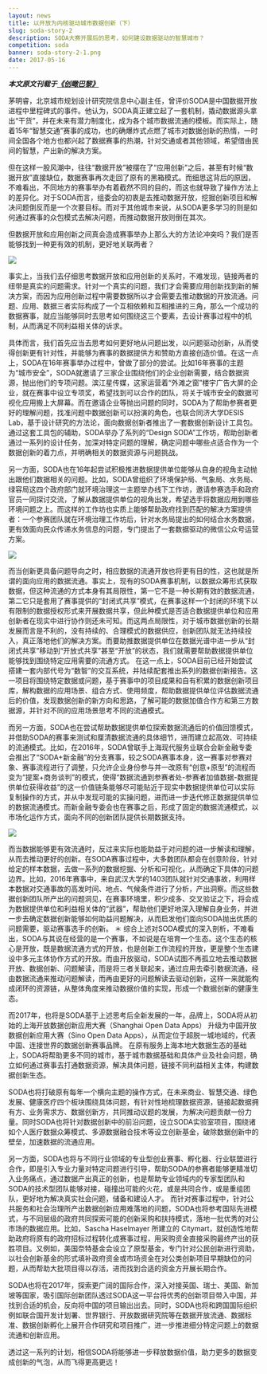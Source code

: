 ```yaml
---
layout: news
title: 以开放为内核驱动城市数据创新（下）
slug: soda-story-2
description: SODA大赛开展后的思考，如何建设数据驱动的智慧城市？
competition: soda
banner: soda-story-2-1.png
date: 2017-05-16
---
```


___本文原文刊载于[《创瞰巴黎》](http://parisinnovationreview.cn/blog/2017/05/17/%E6%89%93%E5%BC%80soda%E7%93%B6%EF%BC%8C%E4%BB%A5%E5%BC%80%E6%94%BE%E4%B8%BA%E5%86%85%E6%A0%B8%E9%A9%B1%E5%8A%A8%E5%9F%8E%E5%B8%82%E6%95%B0%E6%8D%AE%E5%88%9B%E6%96%B0%EF%BC%88%E4%B8%8B%EF%BC%89/)___

茅明睿，北京城市规划设计研究院信息中心副主任，曾评价SODA是中国数据开放进程中里程碑式的事件。他认为，SODA真正建立起了一套机制，撬动数据源头拿出“干货”，并在未来有潜力制度化，成为各个城市数据流通的模板。而实际上，随着15年“智慧交通”赛事的成功，也的确爆炸式点燃了城市对数据创新的热情，一时间全国各个地方也都兴起了数据赛事的热潮，针对交通或者其他领域，希望借由民间的智慧，产出新的解决方案。

但在这样一股风潮中，往往“数据开放”被摆在了“应用创新”之后，甚至有时候“数据开放”直接缺位，数据赛事再次走回了原有的黑箱模式。而细思这背后的原因，不难看出，不同地方的赛事举办有着截然不同的目的，而这也就导致了操作方法上的差异化。对于SODA而言，组委会的初衷是去推动数据开放，挖掘创新项目和解决问题倒反而是一个次要目标。而对于其他城市来说，从SODA更多学习的则是如何通过赛事的众包模式去解决问题，而推动数据开放则倒在其次。

但数据开放和应用创新之间真会造成赛事举办上那么大的方法论冲突吗？我们是否能够找到一种更有效的机制，更好地关联两者？

<img src="{{site.url}}/img/news/soda-story-2-1.png" class="news-img img-responsive"/>

事实上，当我们去仔细思考数据开放和应用创新的关系时，不难发现，链接两者的纽带是真实的问题需求。针对一个真实的问题，我们才会需要应用创新找到新的解决方案，而因为应用创新过程中需要数据所以才会需要去推动数据的开放流通。问题、应用、数据三者实际构成了一个互相依赖和互相推进的三角，那么一个成功的数据赛事，就应当能够同时去思考如何围绕这三个要素，去设计赛事过程中的机制，从而满足不同利益相关体的诉求。

具体而言，我们首先应当去思考如何更好地从问题出发，以问题驱动创新，从而使得创新更有针对性，并能够为赛事的数据提供方和赞助方直接创造价值。在这一点上，SODA在16年赛事举办过程中，曾做了部分的尝试。比如16年赛事的主题为“城市安全”，SODA就邀请了三家企业围绕他们的企业创新需要，结合数据资源，抛出他们的专项问题。滨江星传媒，这家运营着“外滩之窗”楼宇广告大屏的企业，就在赛事中设立专项奖，希望找到可以合作的团队，将关于城市安全的数据可视化应用搬上大屏幕。而在邀请企业等抛出问题的同时，SODA为了帮助参赛者更好的理解问题，找准问题中数据创新可以扮演的角色，也联合同济大学DESIS 
Lab，基于设计研究的方法论，面向数据创新者推出了一套数据创新设计工具包。通过这套工具包的辅助，SODA举办了系列的“Design SODA”工作坊，帮助创新者通过一系列的设计任务，加深对特定问题的理解，确定问题中哪些点适合作为一个数据创新的着力点，并明确相关的数据资源与问题挑战。

另一方面，SODA也在16年起尝试积极推进数据提供单位能够从自身的视角主动抛出跟他们数据相关的问题。比如，SODA曾组织了环境保护局、气象局、水务局、绿容局这四个政府部门就环境治理这一主题举办线下工作坊，邀请参赛选手和政府官员一同探讨交流，了解从数据提供单位的视角出发，希望选手将数据应用到哪些环境问题之上。而这样的工作坊也实质上能够帮助政府找到匹配的解决方案提供者：一个参赛团队就在环境治理工作坊后，针对水务局提出的如何结合水务数据，更有效面向民众传递水务信息的问题，专门提出了一套数据驱动的微信公众号运营方案。

<img src="{{site.url}}/img/news/soda-story-2-2.png" class="news-img img-responsive"/>

而当创新更具备问题导向之时，相应数据的流通开放也将更有目的性，这也就是所谓的面向应用的数据流通。事实上，现有的SODA赛事机制，以数据众筹形式获取数据，但这种流通的方式本身有其局限性，第一它不是一种长期有效的数据流通，第二它只是套用了赛事提供的“封闭式共享”模式，在赛事这样一个封闭的环境下以有限制的数据授权形式来开展数据共享，但此种模式是否适合数据提供单位和应用创新者在现实中进行协作则还未可知。而这两点局限性，对于城市数据创新的长期发展而言是不利的，没有持续的、合理模式的数据供应，创新团队就无法持续投入，真正落地他们的解决方案。而要助推数据提供单位在数据光谱中进一步从“封闭式共享”移动到“开放式共享”甚至“开放”的状态，我们就需要帮助数据提供单位能够找到围绕特定应用需要的流通方式。
在这一点上，SODA目前已经开始尝试搭建一套内部代号为“数智”的交互系统，并陆续配套推出系列的数据创新报告。这一项目将围绕特定数据或问题，基于赛事中的项目成果和自有积累的数据创新项目库，解构数据的应用场景、组合方式、使用频度，帮助数据提供单位评估数据流通后的价值，发现数据创新的新方向和思路，了解可能的数据加值合作方和第三方数据源，并针对不同的应用场景思考不同的流通模式。

而另一方面，SODA也在尝试帮助数据提供单位探索数据流通后的价值回馈模式，并借助SODA的赛事来测试和厘清数据流通的具体细节，进而建立起高效、可持续的流通模式。比如，在2016年，SODA曾联手上海现代服务业联合会新金融专委会推出了“SODA+新金融”的分支赛事，较之SODA赛事本身，这一赛事对参赛对象、赛事流程进行了调整，只允许企业身份参与并一改原有“创意+原型”的流程而变为“提案+商务谈判”的模式，使得“数据流通到参赛者处-参赛者加值数据-数据提供单位获得收益”的这一价值链条能够尽可能贴近于现实中数据提供单位可以实际复制操作的方式，并从中发现可能的实操问题，进而进一步迭代修正数据提供单位的数据流通模式。而新金融专委会也在赛事之后，形成了固定的数据流通模式，以市场化运作方式，面向不同的创新团队提供长期数据支持。

<img src="{{site.url}}/img/news/soda-story-2-3.png" class="news-img img-responsive"/>

而当数据能够更有效流通时，反过来实际也能助益于对问题的进一步解读和理解，从而去推动更好的创新。在SODA赛事过程中，大多数团队都会在创意阶段，针对给定的样本数据，去做一系列的数据挖掘、分析和可视化，从而确定下具体的问题边界。比如，2016年赛事中，来自武汉大学的1403团队就针对交通事故，利用样本数据对交通事故的高发时间、地点、气候条件进行了分析，产出洞察。而这些数据创新团队所产出的问题洞见，在赛事环境里，积少成多、交叉验证之下，将会成为数据提供单位和利益相关体的“武器”，帮助他们更好地深入理解自身业务，并进一步去确定数据创新能够如何助益问题解决，从而启发他们面向SODA抛出优质的问题需要，驱动赛事选手的创新。
＊
综合上述对SODA模式的深入剖析，不难看出，SODA与其说在经营的是一个赛事，不如说是在培育一个生态。这个生态的核心是开放，既是数据流通方式的开放，也是创新工作流程的开放，更是整个生态建设中多元主体协作方式的开放。而由开放驱动，SODA试图不再孤立地去推动数据开放、数据创新、问题解读，而是将三者关联起来，通过应用去牵引数据流通，经由数据流通来推动问题解读，而再由更好的问题解读去驱动创新，这样一来就能构成闭环的资源链，从整体角度来推动数据价值的实现，形成一个数据创新的健康生态。

而2017年，也将是SODA基于上述思考后全新发展的一年，品牌上，SODA将从初始的上海开放数据创新应用大赛（Shanghai Open Data Apps） 升级为中国开放数据创新应用大赛（Sino Open Data Apps），从而定位于超脱一城地域的，代表中国、连接世界的数据创新赛事品牌。 在原有服务上海本地大数据生态的基础上，SODA将帮助更多不同的城市，基于城市数据基础和具体产业及社会问题，确立如何通过赛事去打通数据资源，解决具体问题，链接不同利益相关主体，构建数据创新生态。

SODA也将打破原有每年一个横向主题的操作方式，在未来商业、智慧交通、绿色发展、健康医疗四个板块围绕具体问题，有针对性地梳理数据资源，链接起数据拥有方、业务需求方、数据创新方，共同推动议题的发展，为解决问题贡献一份力量。同时SODA也将针对数据创新中的前沿问题，设立SODA实验室项目，围绕诸如个人医疗数据众筹模式、多源数据融合技术等设立创新基金，破除数据创新中的壁垒，加速数据的流通应用。

另一方面，SODA也将与不同行业领域的专业型创业赛事、孵化器、行业联盟进行合作，即是引入专业力量对特定问题进行引导，帮助SODA的参赛者能够更精准切入业务痛点，通过数据产出真正的创新，也是帮助专业领域内的专家型团队和SODA的技术型团队能够对接，碰撞出可能的火花，或是共同合作，或是重组团队，更好地为解决真实社会问题，储备和建设人才。
而针对赛事过程中，针对公共服务和社会治理所产出数据创新应用难落地的问题，SODA也将参考国际先进模式，与不同层级的政府共同探索可能的创新采购和扶持模式，落地一批优秀的对公市场的数据应用。比如，Sascha Haselmayer 所建立的 Citymart，就创造性地帮助政府将原有的政府招标过程转化成赛事过程，用采购资金直接采购最终产出的获胜项目。又例如，美国奈特基金会设立了原型基金，专门针对公民创新进行资助，以社会创新基金的形式填补政府资金或市场资金在对公类创新项目早期缺位的问题，从而帮助大批项目得以存活，进而找到合适的资金方开展长期合作。

SODA也将在2017年，探索更广阔的国际合作，深入对接英国、瑞士、美国、新加坡等国家，吸引国际创新团队透过SODA这一平台将优秀的创新项目带入中国，并找到合适的机会，反向将中国的项目输出出去。同时，SODA也将和跨国国际组织例如联合国开发计划署、世界银行、开放数据研究院等在数据开放流通、数据标准、数据创新孵化上展开合作研究和项目推广，进一步推进细分特定问题上的数据流通和创新应用。

透过这一系列的计划，相信SODA将能够进一步释放数据价值，助力更多的数据变成创新的气泡，从而飞得更高更远！